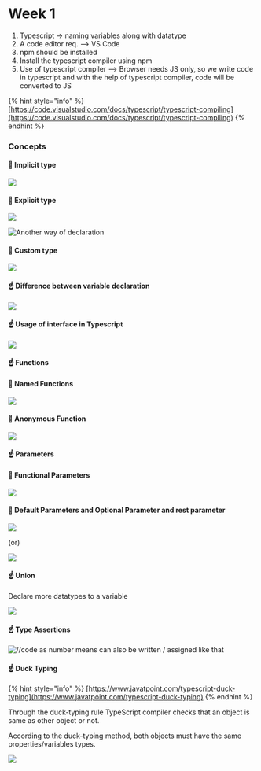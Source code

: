 # Week 1

1. Typescript -&gt; naming variables along with datatype
2. A code editor req. --&gt; VS Code
3. npm should be installed
4. Install the typescript compiler using npm
5. Use of typescript compiler --&gt; Browser needs JS only, so we write code in typescript and with the help of typescript compiler, code will be converted to JS

{% hint style="info" %}
[https://code.visualstudio.com/docs/typescript/typescript-compiling](https://code.visualstudio.com/docs/typescript/typescript-compiling)
{% endhint %}

### Concepts

#### 🐌 Implicit type

![](.gitbook/assets/image%20%2811%29.png)

#### 🐌 Explicit type

![](.gitbook/assets/image%20%284%29.png)

![Another way of declaration](.gitbook/assets/image%20%282%29.png)

#### 🐌 Custom type

![](.gitbook/assets/image%20%287%29.png)

#### ☝ Difference between variable declaration

![](.gitbook/assets/image%20%2810%29.png)

#### ☝ Usage of interface in Typescript

![](.gitbook/assets/image%20%283%29.png)

#### ☝ Functions

#### 🐌 Named Functions

![](.gitbook/assets/image%20%285%29.png)

#### 🐌 Anonymous Function

![](.gitbook/assets/image%20%289%29.png)

#### ☝ Parameters

#### 🐌 Functional Parameters

![](.gitbook/assets/image.png)

#### 🐌 Default Parameters and Optional Parameter and rest parameter

![](.gitbook/assets/image%20%286%29.png)

\(or\)

![](.gitbook/assets/image%20%2812%29.png)

#### ☝ Union

Declare more datatypes to a variable

![](.gitbook/assets/image%20%2813%29.png)

#### ☝ Type Assertions

![//code as number means can also be written / assigned like that](.gitbook/assets/image%20%281%29.png)

#### ☝ Duck Typing

{% hint style="info" %}
[https://www.javatpoint.com/typescript-duck-typing](https://www.javatpoint.com/typescript-duck-typing)
{% endhint %}

Through the duck-typing rule TypeScript compiler checks that an object is same as other object or not.

According to the duck-typing method, both objects must have the same properties/variables types.

![](.gitbook/assets/image%20%288%29.png)

